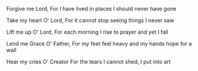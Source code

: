 Forgive me Lord, 
For I have lived in places I should never have gone

Take my heart O' Lord,
For it cannot stop seeing things I never saw

Lift me up O' Lord,
For each morning I rise to prayer and yet I fall

Lend me Grace O' Father,
For my feet feel heavy and my hands hope for a wall

Hear my cries O' Creator
For the tears I cannot shed, I put into art 